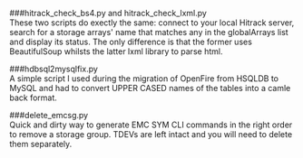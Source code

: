 ###hitrack_check_bs4.py and hitrack_check_lxml.py<br>
These two scripts do exectly the same: connect to your local Hitrack server, search for a storage arrays' name that matches any in the globalArrays list and display its status. The only difference is that the former uses BeautifulSoup whilsts the latter lxml library to parse html.<p>
###hdbsql2mysqlfix.py<br>
A simple script I used during the migration of OpenFire from HSQLDB to MySQL and had to convert UPPER CASED names of the tables into a camle back format.<p>
###delete_emcsg.py<br>
Quick and dirty way to generate EMC SYM CLI commands in the right order to remove a storage group. TDEVs are left intact and you will need to delete them separately.  
